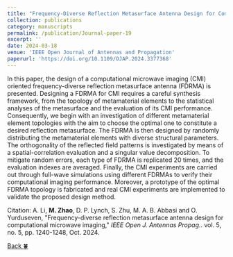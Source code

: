 ```yaml
---
title: "Frequency-Diverse Reflection Metasurface Antenna Design for Computational Microwave Imaging"
collection: publications
category: manuscripts
permalink: /publication/Journal-paper-19
excerpt: ''
date: 2024-03-18
venue: 'IEEE Open Journal of Antennas and Propagation'
paperurl: 'https://doi.org/10.1109/OJAP.2024.3377368'
---
```


In this paper, the design of a computational microwave imaging (CMI) oriented frequency-diverse reflection metasurface antenna (FDRMA) is presented. Designing a FDRMA for CMI requires a careful synthesis framework, from the topology of metamaterial elements to the statistical analyses of the metasurface and the evaluation of its CMI performance. Consequently, we begin with an investigation of different metamaterial element topologies with the aim to choose the optimal one to constitute a desired reflection metasurface. The FDRMA is then designed by randomly distributing the metamaterial elements with diverse structural parameters. The orthogonality of the reflected field patterns is investigated by means of a spatial-correlation evaluation and a singular value decomposition. To mitigate random errors, each type of FDRMA is replicated 20 times, and the evaluation indexes are averaged. Finally, the CMI experiments are carried out through full-wave simulations using different FDRMAs to verify their computational imaging performance. Moreover, a prototype of the optimal FDRMA topology is fabricated and real CMI experiments are implemented to validate the proposed design method.

Citation: A. Li, **M. Zhao**, D. P. Lynch, S. Zhu, M. A. B. Abbasi and O. Yurduseven, &quot;Frequency-diverse reflection metasurface antenna design for computational microwave imaging,&quot; <i>IEEE Open J. Antennas Propag.</i>. vol. 5, no. 5, pp. 1240-1248, Oct. 2024.

[Back :four_leaf_clover:](../publications/)
